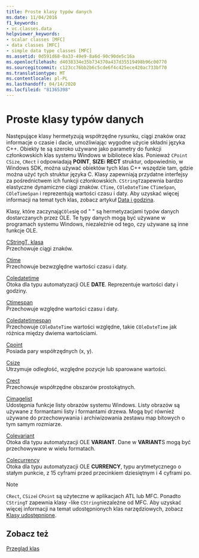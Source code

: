 ```yaml
---
title: Proste klasy typów danych
ms.date: 11/04/2016
f1_keywords:
- vc.classes.data
helpviewer_keywords:
- scalar classes [MFC]
- data classes [MFC]
- simple data type classes [MFC]
ms.assetid: 0d591d68-0a33-49e9-8a6d-90c90de5c16a
ms.openlocfilehash: d4038334e35b734370a437d35519498b96c00770
ms.sourcegitcommit: c123cc76bb2b6c5cde6f4c425ece420ac733bf70
ms.translationtype: MT
ms.contentlocale: pl-PL
ms.lasthandoff: 04/14/2020
ms.locfileid: "81365398"
---
```

# <a name="simple-data-type-classes"></a>Proste klasy typów danych

Następujące klasy hermetyzują współrzędne rysunku, ciągi znaków oraz informacje o czasie i dacie, umożliwiając wygodne użycie składni języka C++. Obiekty te są szeroko używane jako parametry do funkcji członkowskich klas systemu Windows w bibliotece klas. Ponieważ `CPoint` `CSize`, `CRect` i odpowiadają **POINT**, **SIZE**i **RECT** struktur, odpowiednio, w Windows SDK, można używać obiektów tych klas C++ wszędzie tam, gdzie można użyć tych struktur języka C. Klasy zapewniają przydatne interfejsy za pośrednictwem ich funkcji członkowskich. `CStringT`zapewnia bardzo elastyczne dynamiczne ciągi znaków. `CTime`, `COleDateTime` `CTimeSpan`, `COleTimeSpan` i reprezentują wartości czasu i daty. Aby uzyskać więcej informacji na temat tych klas, zobacz artykuł [Data i godzina](../atl-mfc-shared/date-and-time.md).

Klasy, które zaczynają`COle`się od " " są hermetyzacjami typów danych dostarczanych przez OLE. Te typy danych mogą być używane w programach systemu Windows, niezależnie od tego, czy używane są inne funkcje OLE.

[CStringT, klasa](../atl-mfc-shared/reference/cstringt-class.md)<br/>
Przechowuje ciągi znaków.

[Ctime](../atl-mfc-shared/reference/ctime-class.md)<br/>
Przechowuje bezwzględne wartości czasu i daty.

[Coledatetime](../atl-mfc-shared/reference/coledatetime-class.md)<br/>
Otoka dla typu automatyzacji OLE **DATE**. Reprezentuje wartości daty i godziny.

[Ctimespan](../atl-mfc-shared/reference/ctimespan-class.md)<br/>
Przechowuje względne wartości czasu i daty.

[Coledatetimespan](../atl-mfc-shared/reference/coledatetimespan-class.md)<br/>
Przechowuje `COleDateTime` wartości względne, takie `COleDateTime` jak różnica między dwiema wartościami.

[Cpoint](../atl-mfc-shared/reference/cpoint-class.md)<br/>
Posiada pary współrzędnych (x, y).

[Csize](../atl-mfc-shared/reference/csize-class.md)<br/>
Utrzymuje odległość, względne pozycje lub sparowane wartości.

[Crect](../atl-mfc-shared/reference/crect-class.md)<br/>
Przechowuje współrzędne obszarów prostokątnych.

[Cimagelist](../mfc/reference/cimagelist-class.md)<br/>
Udostępnia funkcje listy obrazów systemu Windows. Listy obrazów są używane z formantami listy i formantami drzewa. Mogą być również używane do przechowywania i archiwizowania zestawu map bitowych o tym samym rozmiarze.

[Colevariant](../mfc/reference/colevariant-class.md)<br/>
Otoka dla typu automatyzacji OLE **VARIANT**. Dane w **VARIANT**S mogą być przechowywane w wielu formatach.

[Colecurrency](../mfc/reference/colecurrency-class.md)<br/>
Otoka dla typu automatyzacji OLE **CURRENCY**, typu arytmetycznego o stałym punkcie, z 15 cyframi przed przecinkiem dziesiętnym i 4 cyframi po.

> [!NOTE]
> `CRect`, `CSize`i `CPoint` są użyteczne w aplikacjach ATL lub MFC. Ponadto `CStringT` zapewnia klasy -like `CString`niezależne od MFC. Aby uzyskać więcej informacji na temat udostępnionych klas narzędziowych, zobacz [Klasy udostępnione](../atl-mfc-shared/atl-mfc-shared-classes.md).

## <a name="see-also"></a>Zobacz też

[Przegląd klas](../mfc/class-library-overview.md)
